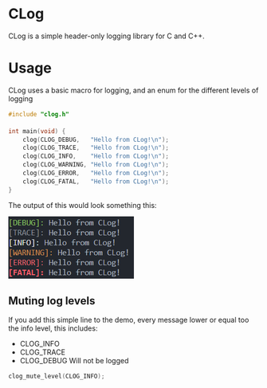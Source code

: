 # CLog
CLog is a simple header-only logging library for C and C++.

# Usage
CLog uses a basic macro for logging, and an enum for the different levels of logging
```C
#include "clog.h"

int main(void) {
    clog(CLOG_DEBUG,   "Hello from CLog!\n");
    clog(CLOG_TRACE,   "Hello from CLog!\n");
    clog(CLOG_INFO,    "Hello from CLog!\n");
    clog(CLOG_WARNING, "Hello from CLog!\n");
    clog(CLOG_ERROR,   "Hello from CLog!\n");
    clog(CLOG_FATAL,   "Hello from CLog!\n");
}
```

The output of this would look something this:

![Demo output](img/demo-output.png)

## Muting log levels
If you add this simple line to the demo, every message lower or equal too the info level, this includes:
 - CLOG_INFO
 - CLOG_TRACE
 - CLOG_DEBUG
Will not be logged
```C 
clog_mute_level(CLOG_INFO);
```
